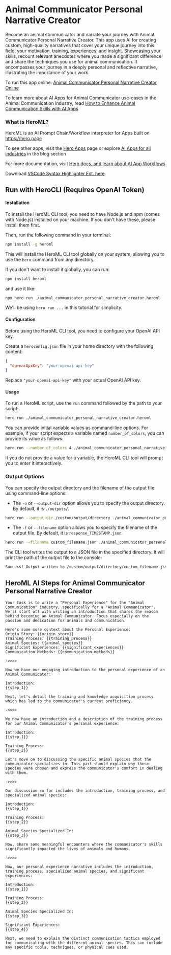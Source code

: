 # Animal Communicator Personal Narrative Creator

Become an animal communicator and narrate your journey with Animal Communicator Personal Narrative Creator. This app uses AI for creating custom, high-quality narratives that cover your unique journey into this field, your motivation, training, experiences, and insight. Showcasing your skills, recount relevant anecdotes where you made a significant difference and share the techniques you use for animal communication. It encompasses your journey in a deeply personal and reflective narrative, illustrating the importance of your work.

To run this app online: [Animal Communicator Personal Narrative Creator Online](https://hero.page/app/animal-communicator-personal-narrative-creator-ai-powered-animal-communicator-chronicles/tsFAfceU7jIJuzzEfomh)

To learn more about AI Apps for Animal Communicator use-cases in the Animal Communication industry, read [How to Enhance Animal Communication Skills with AI Apps](https://hero.page/blog/ai/animal-communication/how-to-enhance-animal-communication-skills-with-ai-apps/170727)

### What is HeroML?
HeroML is an AI Prompt Chain/Workflow interpreter for Apps built on https://hero.page 

To see other apps, visit the [Hero Apps](https://hero.page/apps) page or explore [AI Apps for all industries](https://hero.page/blog) in the blog section

For more documentation, visit [Hero docs, and learn about AI App Workflows](https://hero.page/tutorials/introduction-to-heroml)

Download [VSCode Syntax Highlighter Ext. here](https://marketplace.visualstudio.com/items?itemName=hero-page.heroml)

## Run with HeroCLI (Requires OpenAI Token)

#### Installation

To install the HeroML CLI tool, you need to have Node.js and npm (comes with Node.js) installed on your machine. If you don't have these, please install them first. 

Then, run the following command in your terminal:

```bash
npm install -g heroml
```

This will install the HeroML CLI tool globally on your system, allowing you to use the `hero` command from any directory.

If you don't want to install it globally, you can run:

```bash
npm install heroml
```

and use it like:

```bash
npx hero run ./animal_communicator_personal_narrative_creator.heroml
```

We'll be using `hero run ...` in this tutorial for simplicity.

#### Configuration

Before using the HeroML CLI tool, you need to configure your OpenAI API key. 

Create a `heroconfig.json` file in your home directory with the following content:

```json
{
  "openaiApiKey": "your-openai-api-key"
}
```

Replace `"your-openai-api-key"` with your actual OpenAI API key.

#### Usage

To run a HeroML script, use the `run` command followed by the path to your script:

```bash
hero run ./animal_communicator_personal_narrative_creator.heroml
```

You can provide initial variable values as command-line options. For example, if your script expects a variable named `number_of_colors`, you can provide its value as follows:

```bash
hero run --number_of_colors 4 ./animal_communicator_personal_narrative_creator.heroml
```

If you do not provide a value for a variable, the HeroML CLI tool will prompt you to enter it interactively.

### Output Options

You can specify the output directory and the filename of the output file using command-line options:

- The `-o` or `--output-dir` option allows you to specify the output directory. By default, it is `./outputs/`.

```bash
hero run --output-dir /custom/output/directory ./animal_communicator_personal_narrative_creator.heroml
```

- The `-f` or `--filename` option allows you to specify the filename of the output file. By default, it is `response_TIMESTAMP.json`.

```bash
hero run --filename custom_filename.json ./animal_communicator_personal_narrative_creator.heroml
```

The CLI tool writes the output to a JSON file in the specified directory. It will print the path of the output file to the console:

```bash
Success! Output written to /custom/output/directory/custom_filename.json
```


## HeroML AI Steps for Animal Communicator Personal Narrative Creator
```
Your task is to write a "Personal Experience" for the "Animal Communication" industry, specifically for a "Animal Communicator". 
We'll start off with writing an introduction that shares the reason behind becoming an Animal Communicator. Focus especially on the passion and dedication for animals and communication.

Here's some more context about the Personal Experience:
Origin Story: {{origin_story}}
Training Process: {{training_process}}
Animal Species: {{animal_species}}
Significant Experiences: {{significant_experiences}}
Communication Methods: {{communication_methods}}

->>>>

Now we have our engaging introduction to the personal experience of an Animal Communicator:

Introduction:
{{step_1}}

Next, let's detail the training and knowledge acquisition process which has led to the communicator's current proficiency.

->>>>

We now have an introduction and a description of the training process for our Animal Communicator's personal experience:

Introduction:
{{step_1}}

Training Process:
{{step_2}}

Let's move on to discussing the specific animal species that the communicator specializes in. This part should explain why these species were chosen and express the communicator's comfort in dealing with them.

->>>>

Our discussion so far includes the introduction, training process, and specialized animal species:

Introduction:
{{step_1}}

Training Process:
{{step_2}}

Animal Species Specialized In:
{{step_3}}

Now, share some meaningful encounters where the communicator's skills significantly impacted the lives of animals and humans.

->>>>

Now, our personal experience narrative includes the introduction, training process, specialized animal species, and significant experiences:

Introduction:
{{step_1}}

Training Process:
{{step_2}}

Animal Species Specialized In:
{{step_3}}

Significant Experiences:
{{step_4}}

Next, we need to explain the distinct communication tactics employed for communicating with the different animal species. This can include any specific tools, techniques, or physical cues used.


```

